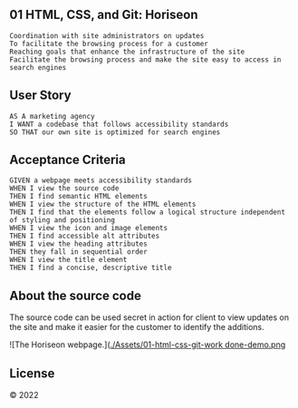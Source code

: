 ## 01 HTML, CSS, and Git: Horiseon

```
Coordination with site administrators on updates
To facilitate the browsing process for a customer
Reaching goals that enhance the infrastructure of the site
Facilitate the browsing process and make the site easy to access in search engines
```

## User Story

```
AS A marketing agency
I WANT a codebase that follows accessibility standards
SO THAT our own site is optimized for search engines
```

## Acceptance Criteria

```
GIVEN a webpage meets accessibility standards
WHEN I view the source code
THEN I find semantic HTML elements
WHEN I view the structure of the HTML elements
THEN I find that the elements follow a logical structure independent of styling and positioning
WHEN I view the icon and image elements
THEN I find accessible alt attributes
WHEN I view the heading attributes
THEN they fall in sequential order
WHEN I view the title element
THEN I find a concise, descriptive title
```

## About the source code

The source code can be used secret in action for client to view updates on the site and make it easier for the customer to identify the additions.

![The Horiseon webpage.]([./Assets/01-html-css-git-work done-demo.png](https://github.com/amarfiguig/01-HTML-Git-CSS/blob/8083ffbfca1309d4d78987fbaebcd5b22c4ff820/Assets/01-html-css-git-work%20done-demo.png)


## License

© 2022 

